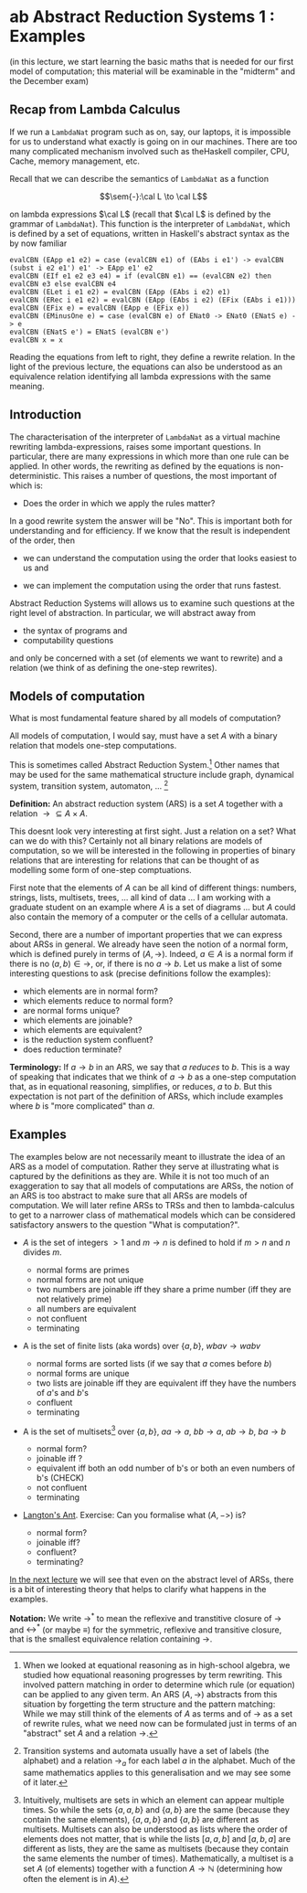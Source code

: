 $\newcommand{\sem}[1]{[\![#1]\!]}$

# ab Abstract Reduction Systems 1 : Examples

(in this lecture, we start learning the basic maths that is needed for our first model of computation; this material will be examinable in the "midterm" and the December exam)

## Recap from Lambda Calculus

If we run a `LambdaNat` program such as on, say, our laptops, it is impossible for us to understand what exactly is going on in our machines. There are too many complicated mechanism involved such as theHaskell compiler, CPU, Cache, memory management, etc.

Recall that we can describe the semantics of `LambdaNat` as a function

$$\sem{-}:\cal L \to \cal L$$

on lambda expressions $\cal L$ (recall that $\cal L$ is defined by the grammar of `LambdaNat`). This function is the interpreter of `LambdaNat`, which is defined by a set of equations, written in Haskell's abstract syntax as the by now familiar


    evalCBN (EApp e1 e2) = case (evalCBN e1) of (EAbs i e1') -> evalCBN (subst i e2 e1') e1' -> EApp e1' e2
    evalCBN (EIf e1 e2 e3 e4) = if (evalCBN e1) == (evalCBN e2) then evalCBN e3 else evalCBN e4
    evalCBN (ELet i e1 e2) = evalCBN (EApp (EAbs i e2) e1) 
    evalCBN (ERec i e1 e2) = evalCBN (EApp (EAbs i e2) (EFix (EAbs i e1)))
    evalCBN (EFix e) = evalCBN (EApp e (EFix e)) 
    evalCBN (EMinusOne e) = case (evalCBN e) of ENat0 -> ENat0 (ENatS e) -> e
    evalCBN (ENatS e') = ENatS (evalCBN e')
    evalCBN x = x



Reading the equations from left to right, they define a rewrite relation. In the light of the previous lecture, the equations can also be understood as an equivalence relation identifying all lambda expressions with the same meaning.

## Introduction

The characterisation of the interpreter of `LambdaNat` as a virtual machine rewriting lambda-expressions, raises some important questions. In particular, there are many expressions in which more than one rule can be applied. In other words, the rewriting as defined by the equations is non-deterministic. This raises a number of questions, the most important of which is:

- Does the order in which we apply the rules matter?

In a good rewrite system the answer will be "No". This is important both for understanding and for efficiency. If we know that the result is independent of the order, then 

- we can understand the computation using the order that looks easiest to us and

- we can implement the computation using the order that runs fastest.

Abstract Reduction Systems will allows us to examine such questions at the right level of abstraction. In particular, we will abstract away from

 - the syntax of programs and
 - computability questions
 
and only be concerned with a set (of elements we want to rewrite) and a relation (we think of as defining the one-step rewrites).

## Models of computation

What is most fundamental feature shared by all models of computation?

All models of computation, I would say, must have a set $A$ with a binary relation that models one-step computations. 

This is sometimes called Abstract Reduction System.[^ARS] Other names that may be used for the same mathematical structure include graph, dynamical system, transition system, automaton, ... [^automaton]

**Definition:** An abstract reduction system (ARS) is a set $A$ together with a relation ${\to}\subseteq A\times A$.

This doesnt look very interesting at first sight. Just a relation on a set? What can we do with this? Certainly not all binary relations are models of computation, so we will be interested in the following in properties of binary relations that are interesting for relations that can be thought of as modelling some form of one-step comptuations.

First note that the elements of $A$ can be all kind of different things: numbers, strings, lists, multisets, trees, ... all kind of data ... I am working with a graduate student on an example where $A$ is a set of diagrams ... but $A$ could also contain the memory of a computer or the cells of a cellular automata.

Second, there are a number of important properties that we can express about ARSs in general. We already have seen the notion of a normal form, which is defined purely in terms of $(A,\to)$. Indeed, $a\in A$ is a normal form if there is no $(a,b)\in{\to}$, or, if there is no $a\to b$. Let us make a list of some interesting questions to ask (precise definitions follow the examples):

- which elements are in normal form?
- which elements reduce to normal form?
- are normal forms unique?
- which elements are joinable?
- which elements are equivalent?
- is the reduction system confluent?
- does reduction terminate?

**Terminology:** If $a\to b$ in an ARS, we say that $a$ *reduces* to $b$. This is a way of speaking that indicates that we think of $a\to b$ as a one-step computation that, as in equational reasoning, simplifies, or reduces, $a$ to $b$. But this expectation is not part of the definition of ARSs, which include examples where $b$ is "more complicated" than $a$. 

## Examples

The examples below are not necessarily meant to illustrate the idea of an ARS as a model of computation. Rather they serve at illustrating what is captured by the definitions as they are. While it is not too much of an exaggeration to say that all models of computations are ARSs, the notion of an ARS is too abstract to make sure that all ARSs are models of computation. We will later refine ARSs to TRSs and then to lambda-calculus to get to a narrower class of mathematical models which can be considered satisfactory answers to the question "What is computation?".

- $A$ is the set of integers $> 1$ and  $m\to n$ is defined to hold if $m>n$ and $n$ divides $m$.
  - normal forms are primes
  - normal forms are not unique
  - two numbers are joinable iff they share a prime number (iff they are not relatively prime)
  - all numbers are equivalent
  - not confluent
  - terminating

- A is the set of finite lists (aka words) over $\{a,b\}$, $wbav\to wabv$
  - normal forms are sorted lists (if we say that $a$ comes before $b$)
  - normal forms are unique
  - two lists are joinable iff they are equivalent iff they have the numbers of $a$'s and $b$'s
  - confluent
  - terminating

- A is the set of multisets[^multisets] over $\{a,b\}$, $aa\to a$, $bb\to a$, $ab\to b$, $ba\to b$
  - normal form?
  - joinable iff ?
  - equivalent iff both an odd number of b's or both an even numbers of b's (CHECK)
  - not confluent
  - terminating

- [Langton's Ant](https://kartoweb.itc.nl/kobben/D3tests/LangstonsAnt/). Exercise: Can you formalise what $(A,->)$ is?
  - normal form?
  - joinable iff?
  - confluent?
  - terminating?


[In the next lecture](https://hackmd.io/s/B1DPNGEdm) we will see that even on the abstract level of ARSs, there is a bit of interesting theory that helps to clarify what happens in the examples.

**Notation:** We write $\to^\ast$ to mean the reflexive and transtitive closure of $\to$ and $\leftrightarrow^\ast$ (or maybe $\equiv$) for the symmetric, reflexive and transitive closure, that is the smallest equivalence relation containing $\to$. 

[^ARS]: When we looked at equational reasoning as in high-school algebra, we studied how equational reasoning progresses by term rewriting. This involved pattern matching in order to determine which rule (or equation) can be applied to any given term. An ARS $(A,\to)$ abstracts from this situation by forgetting the term structure and the pattern matching: While we may still think of the elements of $A$ as terms and of $\to$ as a set of rewrite rules, what we need now can be formulated just in terms of an "abstract" set $A$ and a relation $\to$.

[^automaton]: Transition systems and automata usually have a set of labels (the alphabet) and a relation $\to_a$ for each label $a$ in the alphabet. Much of the same mathematics applies to this generalisation and we may see some of it later.

[^multisets]: Intuitively, multisets are sets in which an element can appear multiple times. So while the sets $\{a,a,b\}$ and $\{a,b\}$ are the same (because they contain the same elements), $\{a,a,b\}$ and $\{a,b\}$ are different as multisets. Multisets can also be understood as lists where the order of elements does not matter, that is while the lists $[a,a,b]$ and $[a,b,a]$ are different as lists, they are the same as multisets (because they contain the same elements the number of times). Mathematically, a multiset is a set $A$ (of elements) together with a function $A\to\mathbb N$ (determining how often the element is in $A$).
